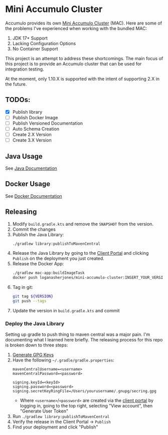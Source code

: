 # Mini Accumulo Cluster

Accumulo provides its own [Mini Accumulo Cluster](https://accumulo.apache.org/1.10/accumulo_user_manual.html#_mini_accumulo_cluster) (MAC).
Here are some of the problems I've experienced when working with the bundled MAC:

1. JDK 17+ Support
2. Lacking Configuration Options
3. No Container Support

This project is an attempt to address these shortcomings. The main focus of
this project is to provide an Accumulo cluster that can be used for integration
testing.

At the moment, only 1.10.X is supported with the intent of supporting 2.X in
the future.

## TODOs:

- [x] Publish library
- [ ] Publish Docker Image
- [ ] Publish Versioned Documentation
- [ ] Auto Schema Creation
- [ ] Create 2.X Version
- [ ] Create 3.X Version

## Java Usage

See [Java Documentation](./docs/java/index.md)

## Docker Usage

See [Docker Documentation](./docs/docker/index.md)

## Releasing

1. Modify `build.gradle.kts` and remove the `SNAPSHOT` from the version.
2. Commit the changes
3. Publish the Java Library:
   ```bash
   ./gradlew library:publishToMavenCentral 
   ```
4. Release the Java Library by going to the [Client Portal](https://central.sonatype.com/publishing)
   and clicking `Publish` on the deployment you just created.
5. Release the Docker App:
   ```bash
   ./gradlew mac-app:buildImageTask
   docker push loganasherjones/mini-accumulo-cluster:INSERT_YOUR_VERSION
   ```
6. Tag in git:
   ```bash
   git tag ${VERSION}
   git push --tags
   ```
7. Update the version in `build.gradle.kts` and commit

### Deploy the Java Library

Setting up gradle to push thing to maven central was a major pain. I'm
documenting what I learned here briefly. The releasing process for this
repo is broken down to three steps:

1. [Generate GPG Keys](https://docs.github.com/en/authentication/managing-commit-signature-verification/adding-a-gpg-key-to-your-github-account)
2. Have the following `~/.gradle/gradle.properties`:
   ```
   mavenCentralUsername=<username>
   mavenCentralPassword=<password>

   signing.keyId=<keyId>
   signing.password=<password>
   signing.secretKeyRingFile=/Users/yourusername/.gnupg/secring.gpg
   ```
   * Where `<username>`/`<password>` are created via the [client portal](https://central.sonatype.com/)
     by logging in, going to the top right, selecting "View account", then
     "Generate User Token"
3. Run `./gradlew library:publishToMavenCentral`
4. Verify the release in the Client Portal -> `Publish`
5. Find your deployment and click "Publish"
